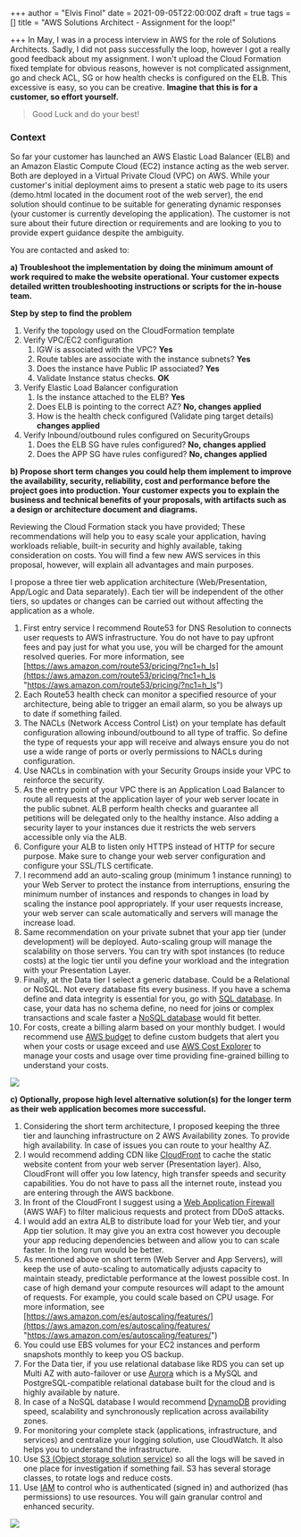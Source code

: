+++
author = "Elvis Finol"
date = 2021-09-05T22:00:00Z
draft = true
tags = []
title = "AWS Solutions Architect - Assignment for the loop!"

+++
In May, I was in a process interview in AWS for the role of Solutions Architects. Sadly, I did not pass successfully the loop, however I got a really good feedback about my assignment. I won't upload the Cloud Formation fixed template for obvious reasons, however is not complicated assignment, go and check ACL, SG or how health checks is configured on the ELB. This excessive is easy, so you can be creative. **Imagine that this is for a customer, so effort yourself.**

> Good Luck and do your best!

### **Context**

So far your customer has launched an AWS Elastic Load Balancer (ELB) and an Amazon Elastic Compute Cloud (EC2) instance acting as the web server. Both are deployed in a Virtual Private Cloud (VPC) on AWS. While your customer's initial deployment aims to present a static web page to its users (demo.html located in the document root of the web server), the end solution should continue to be suitable for generating dynamic responses (your customer is currently developing the application). The customer is not sure about their future direction or requirements and are looking to you to provide expert guidance despite the ambiguity.

You are contacted and asked to:

**a) Troubleshoot the implementation by doing the minimum amount of work required to make the website operational. Your customer expects detailed written troubleshooting instructions or scripts for the in-house team.**

**Step by step to find the problem**

1. Verify the topology used on the CloudFormation template
2. Verify VPC/EC2 configuration
   1. IGW is associated with the VPC? **Yes**
   2. Route tables are associate with the instance subnets? **Yes**
   3. Does the instance have Public IP associated? **Yes**
   4. Validate Instance status checks. **OK**
3. Verify Elastic Load Balancer configuration
   1. Is the instance attached to the ELB? **Yes**
   2. Does ELB is pointing to the correct AZ? **No, changes applied**
   3. How is the health check configured (Validate ping target details) **changes applied**
4. Verify Inbound/outbound rules configured on SecurityGroups
   1. Does the ELB SG have rules configured? **No, changes applied**
   2. Does the APP SG have rules configured? **No, changes applied**

**b) Propose short term changes you could help them implement to improve the availability, security, reliability, cost and performance before the project goes into production. Your customer expects you to explain the business and technical benefits of your proposals, with artifacts such as a design or architecture document and diagrams.**

Reviewing the Cloud Formation stack you have provided; These recommendations will help you to easy scale your application, having workloads reliable, built-in security and highly available, taking consideration on costs. You will find a few new AWS services in this proposal, however, will explain all advantages and main purposes.

I propose a three tier web application architecture (Web/Presentation, App/Logic and Data separately). Each tier will be independent of the other tiers, so updates or changes can be carried out without affecting the application as a whole.

 1. First entry service I recommend Route53 for DNS Resolution to connects user requests to AWS infrastructure. You do not have to pay upfront fees and pay just for what you use, you will be charged for the amount resolved queries. For more information, see [https://aws.amazon.com/route53/pricing/?nc1=h_ls](https://aws.amazon.com/route53/pricing/?nc1=h_ls "https://aws.amazon.com/route53/pricing/?nc1=h_ls")
 2. Each Route53 health check can monitor a specified resource of your architecture, being able to trigger an email alarm, so you be always up to date if something failed.
 3. The NACLs (Network Access Control List) on your template has default configuration allowing inbound/outbound to all type of traffic. So define the type of requests your app will receive and always ensure you do not use a wide range of ports or overly permissions to NACLs during configuration.
 4. Use NACLs in combination with your Security Groups inside your VPC to reinforce the security.
 5. As the entry point of your VPC there is an Application Load Balancer to route all requests at the application layer of your web server locate in the public subnet. ALB perform health checks and guarantee all petitions will be delegated only to the healthy instance. Also adding a security layer to your instances due it restricts the web servers accessible only via the ALB.
 6. Configure your ALB to listen only HTTPS instead of HTTP for secure purpose. Make sure to change your web server configuration and configure your SSL/TLS certificate.
 7. I recommend add an auto-scaling group (minimum 1 instance running) to your Web Server to protect the instance from interruptions, ensuring the minimum number of instances and responds to changes in load by scaling the instance pool appropriately. If your user requests increase, your web server can scale automatically and servers will manage the increase load.
 8. Same recommendation on your private subnet that your app tier (under development) will be deployed. Auto-scaling group will manage the scalability on those servers. You can try with spot instances (to reduce costs) at the logic tier until you define your workload and the integration with your Presentation Layer.
 9. Finally, at the Data tier I select a generic database. Could be a Relational or NoSQL. Not every database fits every business. If you have a schema define and data integrity is essential for you, go with [SQL database](https://aws.amazon.com/rds/?nc1=h_ls). In case, your data has no schema define, no need for joins or complex transactions and scale faster a [NoSQL database](https://aws.amazon.com/dynamodb/?trk=ps_a134p000006gXuVAAU&trkCampaign=acq_paid_search_brand&sc_channel=PS&sc_campaign=acquisition_LATAMO&sc_publisher=Google&sc_category=Database&sc_country=LATAMO&sc_geo=LATAM&sc_outcome=acq&sc_detail=dynamo%20database&sc_content=DynamoDB_e&sc_matchtype=e&sc_segment=490481979011&sc_medium=ACQ-P%7CPS-GO%7CBrand%7CDesktop%7CSU%7CDatabase%7CDynamoDB%7CLATAMO%7CEN%7CText&s_kwcid=AL!4422!3!490481979011!e!!g!!dynamo%20database&ef_id=CjwKCAjwy42FBhB2EiwAJY0yQl2W3Am5tc8t-q10XX5GvNrbgpRHTOJVvgu18KV7fnvxC-8yxwn3IBoCQVUQAvD_BwE:G:s&s_kwcid=AL!4422!3!490481979011!e!!g!!dynamo%20database) would fit better.
10. For costs, create a billing alarm based on your monthly budget. I would recommend use [AWS budget](https://aws.amazon.com/aws-cost-management/aws-budgets/?nc1=h_ls) to define custom budgets that alert you when your costs or usage exceed and use [AWS Cost Explorer](https://aws.amazon.com/es/aws-cost-management/aws-cost-explorer/) to manage your costs and usage over time providing fine-grained billing to understand your costs.

![](https://elvisfinol-website-bucket.s3.eu-west-1.amazonaws.com/short-term.png)

**c) Optionally, propose high level alternative solution(s) for the longer term as their web application becomes more successful.**

 1. Considering the short term architecture, I proposed keeping the three tier and launching infrastructure on 2 AWS Availability zones. To provide high availability. In case of issues you can route to your healthy AZ.
 2. I would recommend adding CDN like [CloudFront](https://aws.amazon.com/cloudfront/?nc1=h_ls) to cache the static website content from your web server (Presentation layer). Also, CloudFront will offer you low latency, high transfer speeds and security capabilities. You do not have to pass all the internet route, instead you are entering through the AWS backbone.
 3. In front of the CloudFront I suggest using a [Web Application Firewall](https://aws.amazon.com/waf/?nc1=h_ls) (AWS WAF) to filter malicious requests and protect from DDoS attacks.
 4. I would add an extra ALB to distribute load for your Web tier, and your App tier solution. It may give you an extra cost however you decouple your app reducing dependencies between and allow you to can scale faster. In the long run would be better.
 5. As mentioned above on short term (Web Server and App Servers), will keep the use of auto-scaling to automatically adjusts capacity to maintain steady, predictable performance at the lowest possible cost. In case of high demand your compute resources will adapt to the amount of requests. For example, you could scale based on CPU usage. For more information, see [https://aws.amazon.com/es/autoscaling/features/](https://aws.amazon.com/es/autoscaling/features/ "https://aws.amazon.com/es/autoscaling/features/")
 6. You could use EBS volumes for your EC2 instances and perform snapshots monthly to keep you OS backup.
 7. For the Data tier, if you use relational database like RDS you can set up Multi AZ with auto-failover or use [Aurora](https://aws.amazon.com/rds/aurora/?nc1=h_ls&aurora-whats-new.sort-by=item.additionalFields.postDateTime&aurora-whats-new.sort-order=desc) which is a MySQL and PostgreSQL-compatible relational database built for the cloud and is highly available by nature.
 8. In case of a NoSQL database I would recommend [DynamoDB](https://aws.amazon.com/dynamodb/?trk=ps_a134p000006gXuVAAU&trkCampaign=acq_paid_search_brand&sc_channel=PS&sc_campaign=acquisition_LATAMO&sc_publisher=Google&sc_category=Database&sc_country=LATAMO&sc_geo=LATAM&sc_outcome=acq&sc_detail=dynamo%20database&sc_content=DynamoDB_e&sc_matchtype=e&sc_segment=490481979011&sc_medium=ACQ-P%7CPS-GO%7CBrand%7CDesktop%7CSU%7CDatabase%7CDynamoDB%7CLATAMO%7CEN%7CText&s_kwcid=AL!4422!3!490481979011!e!!g!!dynamo%20database&ef_id=CjwKCAjwy42FBhB2EiwAJY0yQl2W3Am5tc8t-q10XX5GvNrbgpRHTOJVvgu18KV7fnvxC-8yxwn3IBoCQVUQAvD_BwE:G:s&s_kwcid=AL!4422!3!490481979011!e!!g!!dynamo%20database) providing speed, scalability and synchronously replication across availability zones.
 9. For monitoring your complete stack (applications, infrastructure, and services) and centralize your logging solution, use CloudWatch. It also helps you to understand the infrastructure.
10. Use [S3 (Object storage solution service](https://aws.amazon.com/s3/?nc1=h_ls)) so all the logs will be saved in one place for investigation if something fail. S3 has several storage classes, to rotate logs and reduce costs.
11. Use [IAM](https://aws.amazon.com/iam/?nc1=h_ls) to control who is authenticated (signed in) and authorized (has permissions) to use resources. You will gain granular control and enhanced security.

![](https://elvisfinol-website-bucket.s3.eu-west-1.amazonaws.com/long-term.png)